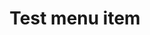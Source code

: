 ---
title: 'Test menu item'
color: '#44d103'
price: '45'
size: '1'
meta:
    id: b875df6b648bd7ca2592cda333d8edb71c830dac
    parentId: f20f57fa9c3d8bff0902cfb33f350091a3a48d51
    language: en
---